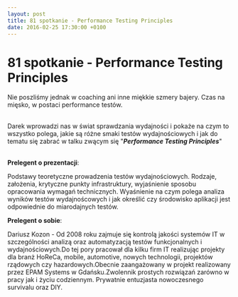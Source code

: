 ```yaml
---
layout: post
title: 81 spotkanie - Performance Testing Principles
date: 2016-02-25 17:30:00 +0100
---
```

# 81 spotkanie - Performance Testing Principles

<p>Nie poszliśmy jednak w coaching ani inne miękkie szmery bajery. Czas na mięsko, w postaci performance testów.</p> <p><br/>Darek wprowadzi nas w świat sprawdzania wydajności i pokaże na czym to wszystko polega, jakie są różne smaki testów wydajnościowych i jak do tematu się zabrać w talku zwącym się "<b><i>Performance Testing Principles</i></b>"</p> <p> <br/><b>Prelegent o prezentacji</b>:</p> <p>Podstawy teoretyczne prowadzenia testów wydajnościowych. Rodzaje, założenia, krytyczne punkty infrastruktury, wyjaśnienie sposobu opracowania wymagań technicznych. Wyaśnienie na czym polega analiza wyników testów wydajnoścowych i jak określić czy środowisko aplikacji jest odpowiednie do miarodajnych testów.</p> <p>

<b>Prelegent o sobie</b>:</p> <p>Dariusz Kozon - Od 2008 roku zajmuje się kontrolą jakości systemów IT w szczególności analizą oraz automatyzacją testów funkcjonalnych i wydajnościowych.Do tej pory pracował dla kilku firm IT realizując projekty dla branż HoReCa, mobile, automotive, nowych technologii, projektów rządowych czy hazardowych.Obecnie zaangażowany w projekt realizowany przez EPAM Systems w Gdańsku.Zwolennik prostych rozwiązań zarówno w pracy jak i życiu codziennym. Prywatnie entuzjasta nowoczesnego survivalu oraz DIY.</p>

